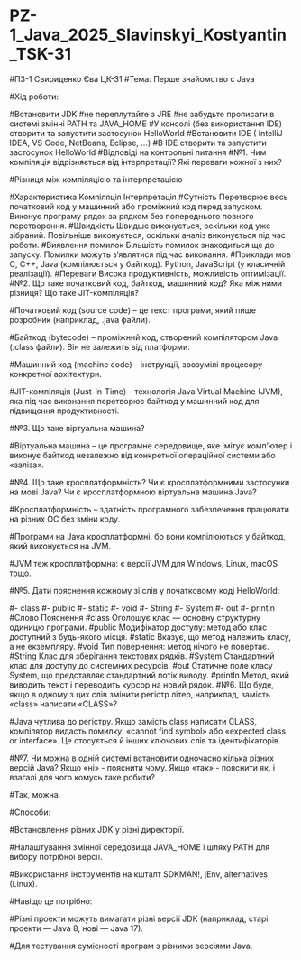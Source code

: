 # PZ-1_Java_2025_Slavinskyi_Kostyantin_TSK-31
#ПЗ-1 Свириденко Єва ЦК-31
#Тема: Перше знайомство с Java

#Хід роботи:

#Встановити JDK
#не переплутайте з JRE
#не забудьте прописати в системі змінні PATH та JAVA_HOME
#У консолі (без використання IDE) створити та запустити застосунок HelloWorld
#Встановити IDE ( IntelliJ IDEA, VS Code, NetBeans, Eclipse, …)
#В IDE створити та запустити застосунок HelloWorld
#Відповіді на контрольні питання
#№1. Чим компіляція відрізняється від інтерпретації? Які переваги кожної з них?

#Різниця між компіляцією та інтерпретацією

#Характеристика	Компіляція	Інтерпретація
#Сутність	Перетворює весь початковий код у машинний або проміжний код перед запуском.	Виконує програму рядок за рядком без попереднього повного перетворення.
#Швидкість	Швидше виконується, оскільки код уже зібраний.	Повільніше виконується, оскільки аналіз виконується під час роботи.
#Виявлення помилок	Більшість помилок знаходиться ще до запуску.	Помилки можуть з’являтися під час виконання.
#Приклади мов	C, C++, Java (компілюється у байткод).	Python, JavaScript (у класичній реалізації).
#Переваги	Висока продуктивність, можливість оптимізації.	
#№2. Що таке початковий код, байткод, машинний код? Яка між ними різниця? Що таке JIT-компіляція?

#Початковий код (source code) – це текст програми, який пише розробник (наприклад, .java файли).

#Байткод (bytecode) – проміжний код, створений компілятором Java (.class файли). Він не залежить від платформи.

#Машинний код (machine code) – інструкції, зрозумілі процесору конкретної архітектури.

#JIT-компіляція (Just-In-Time) – технологія Java Virtual Machine (JVM), яка під час виконання перетворює байткод у машинний код для підвищення продуктивності.

#№3. Що таке віртуальна машина?

#Віртуальна машина – це програмне середовище, яке імітує комп’ютер і виконує байткод незалежно від конкретної операційної системи або «заліза».

#№4. Що таке кросплатформність? Чи є кросплатформними застосунки на мові Java? Чи є кросплатформною віртуальна машина Java?

#Кросплатформність – здатність програмного забезпечення працювати на різних ОС без зміни коду.

#Програми на Java кросплатформні, бо вони компілюються у байткод, який виконується на JVM.

#JVM теж кросплатформна: є версії JVM для Windows, Linux, macOS тощо.

#№5. Дати пояснення кожному зі слів у початковому коді HelloWorld:

#- class
#- public
#- static
#- void
#- String
#- System
#- out
#- println
#Слово	Пояснення
#class	Оголошує клас — основну структурну одиницю програми.
#public	Модифікатор доступу: метод або клас доступний з будь-якого місця.
#static	Вказує, що метод належить класу, а не екземпляру.
#void	Тип повернення: метод нічого не повертає.
#String	Клас для зберігання текстових рядків.
#System	Стандартний клас для доступу до системних ресурсів.
#out	Статичне поле класу System, що представляє стандартний потік виводу.
#println	Метод, який виводить текст і переводить курсор на новий рядок.
#№6. Що буде, якщо в одному з цих слів змінити регістр літер, наприклад, замість «class» написати «CLASS»?

#Java чутлива до регістру. Якщо замість class написати CLASS, компілятор видасть помилку: «cannot find symbol» або «expected class or interface». Це стосується й інших ключових слів та ідентифікаторів.

#№7. Чи можна в одній системі встановити одночасно кілька різних версій Java? Якщо «ні» - пояснити чому. Якщо «так» - пояснити як, і взагалі для чого комусь таке робити?

#Так, можна.

#Способи:

#Встановлення різних JDK у різні директорії.

#Налаштування змінної середовища JAVA_HOME і шляху PATH для вибору потрібної версії.

#Використання інструментів на кшталт SDKMAN!, jEnv, alternatives (Linux).

#Навіщо це потрібно:

#Різні проекти можуть вимагати різні версії JDK (наприклад, старі проекти — Java 8, нові — Java 17).

#Для тестування сумісності програм з різними версіями Java.
